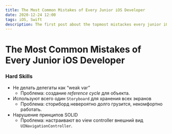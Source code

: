 ```yaml
---
title: The Most Common Mistakes of Every Junior iOS Developer
date: 2020-12-24 12:00
tags: iOS, Swift
description: The first post about the topmost mistackes every junior iOS dev basically done through the career.
---
```

# The Most Common Mistakes of Every Junior iOS Developer

### Hard Skills
- Не делать делегаты как “weak var”
    - Проблема: создание *reference cycle* для объекта.
- Используют всего один `Storyboard` для хранения всех экранов
    - Проблема: сториборд невероятно долго грузится, некомфортно работать.
- Нарушение принципов SOLID
    - Проблема: настраивают во view controller внешний вид `UINavigationController`.
